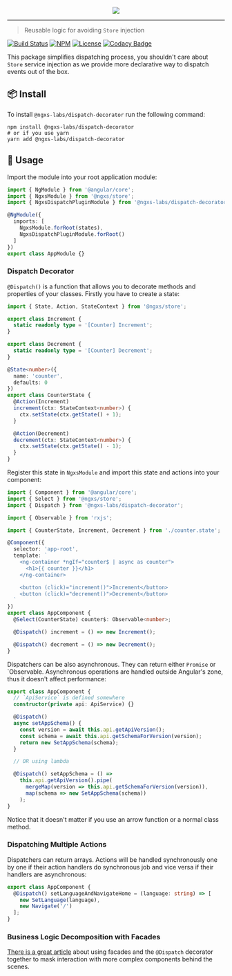 <p align="center">
    <img src="https://raw.githubusercontent.com/ngxs-labs/dispatch-decorator/master/docs/assets/logo.png">
</p>

---

> Reusable logic for avoiding `Store` injection

[![Build Status](https://travis-ci.org/ngxs-labs/dispatch-decorator.svg?branch=master)](https://travis-ci.org/ngxs-labs/dispatch-decorator)
[![NPM](https://badge.fury.io/js/%40ngxs-labs%2Fdispatch-decorator.svg)](https://www.npmjs.com/package/@ngxs-labs/dispatch-decorator)
[![License](https://img.shields.io/badge/License-MIT-green.svg)](https://github.com/ngxs-labs/dispatch-decorator/blob/master/LICENSE)
[![Codacy Badge](https://api.codacy.com/project/badge/Grade/610c73ab99434bf9807c080e7feb8b85)](https://www.codacy.com/app/arturovt/dispatch-decorator?utm_source=github.com&amp;utm_medium=referral&amp;utm_content=ngxs-labs/dispatch-decorator&amp;utm_campaign=Badge_Grade)

This package simplifies dispatching process, you shouldn't care about `Store` service injection as we provide more declarative way to dispatch events out of the box.

## 📦 Install

To install `@ngxs-labs/dispatch-decorator` run the following command:

```console
npm install @ngxs-labs/dispatch-decorator
# or if you use yarn
yarn add @ngxs-labs/dispatch-decorator
```

## 🔨 Usage

Import the module into your root application module:

```typescript
import { NgModule } from '@angular/core';
import { NgxsModule } from '@ngxs/store';
import { NgxsDispatchPluginModule } from '@ngxs-labs/dispatch-decorator';

@NgModule({
  imports: [
    NgxsModule.forRoot(states),
    NgxsDispatchPluginModule.forRoot()
  ]
})
export class AppModule {}
```

### Dispatch Decorator

`@Dispatch()` is a function that allows you to decorate methods and properties of your classes. Firstly you have to create a state:

```typescript
import { State, Action, StateContext } from '@ngxs/store';

export class Increment {
  static readonly type = '[Counter] Increment';
}

export class Decrement {
  static readonly type = '[Counter] Decrement';
}

@State<number>({
  name: 'counter',
  defaults: 0
})
export class CounterState {
  @Action(Increment)
  increment(ctx: StateContext<number>) {
    ctx.setState(ctx.getState() + 1);
  }

  @Action(Decrement)
  decrement(ctx: StateContext<number>) {
    ctx.setState(ctx.getState() - 1);
  }
}
```

Register this state in `NgxsModule` and import this state and actions into your component:

```typescript
import { Component } from '@angular/core';
import { Select } from '@ngxs/store';
import { Dispatch } from '@ngxs-labs/dispatch-decorator';

import { Observable } from 'rxjs';

import { CounterState, Increment, Decrement } from './counter.state';

@Component({
  selector: 'app-root',
  template: `
    <ng-container *ngIf="counter$ | async as counter">
      <h1>{{ counter }}</h1>
    </ng-container>

    <button (click)="increment()">Increment</button>
    <button (click)="decrement()">Decrement</button>
  `
})
export class AppComponent {
  @Select(CounterState) counter$: Observable<number>;

  @Dispatch() increment = () => new Increment();

  @Dispatch() decrement = () => new Decrement();
}
```

Dispatchers can be also asynchronous. They can return either `Promise` or `Observable. Asynchronous operations are handled outside Angular's zone, thus it doesn't affect performance:

```typescript
export class AppComponent {
  // `ApiService` is defined somewhere
  constructor(private api: ApiService) {}

  @Dispatch()
  async setAppSchema() {
    const version = await this.api.getApiVersion();
    const schema = await this.api.getSchemaForVersion(version);
    return new SetAppSchema(schema);
  }

  // OR using lambda

  @Dispatch() setAppSchema = () =>
    this.api.getApiVersion().pipe(
      mergeMap(version => this.api.getSchemaForVersion(version)),
      map(schema => new SetAppSchema(schema))
    );
}
```

Notice that it doesn't matter if you use an arrow function or a normal class method.

### Dispatching Multiple Actions

Dispatchers can return arrays. Actions will be handled synchronously one by one if their action handlers do synchronous job and vice versa if their handlers are asynchronous:

```typescript
export class AppComponent {
  @Dispatch() setLanguageAndNavigateHome = (language: string) => [
    new SetLanguage(language),
    new Navigate('/')
  ];
}
```

### Business Logic Decomposition with Facades

[There is a great article](https://medium.com/ngxs/ngxs-facade-3aa90c41497b) about using facades and the `@Dispatch` decorator together to mask interaction with more complex components behind the scenes.
